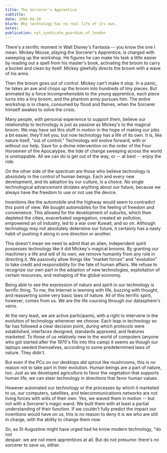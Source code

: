 ```yaml
---
title: The Sorcerer's Apprentice
subtitle: 
date: 1998-04-30
blurb: Why technology has no real life of its own.
notes: 
publication: nyt_syndicate_guardian_of_london
---
```



There's a terrific moment in Walt Disney's Fantasia -- you know the one I mean. Mickey Mouse, playing the Sorcerer's Apprentice, is charged with sweeping up the workshop. He figures he can make his task a little easier by reading out a spell from his master's book, activating the broom to carry a bucket and clean by itself. Mickey gleefully directs the broom with a wave of his arms.

Then the broom goes out of control. Mickey can't make it stop. In a panic, he takes an axe and chops up the broom into hundreds of tiny pieces. But animated by a force incomprehensible to the young apprentice, each piece turns into a tiny broom, and the phantom army pursues him. The entire workshop is in chaos, consumed by flood and flames, when the Sorcerer himself awakes to solve the crisis.

Many people, with personal experience to support them, believe our relationship to technology is just as passive as Mickey's to the magical broom. We may have set this stuff in motion in the hope of making our jobs a bit easier, they'll tell you, but now technology has a life of its own. It is, like nature itself, "out of control." Technology will evolve forward, with or without our help. Save for a divine intervention on the order of the Four Horsemen of the Apocalypse, the tide of change sweeping across the world is unstoppable. All we can do is get out of the way, or -- at best -- enjoy the ride.

On the other side of the spectrum are those who believe technology is absolutely in the control of human beings. Each and every new development, and its adoption by our culture, is a choice. No single technological advancement dictates anything about our future, because we always have the freedom to use or not use the device.

Inventions like the automobile and the highway would seem to contradict this point of view. We bought automobiles for the feeling of freedom and convenience. This allowed for the development of suburbs, which then depleted the cities, exacerbated segregation, created air pollution, empowered an oil industry, led to a war over Kuwait, and so on. Although technology may not absolutely determine our future, it certainly has a nasty habit of pushing it along in one direction or another.

This doesn't mean we need to admit that an alien, independent spirit possesses technology like it did Mickey's magical brooms. By granting our machinery a life and will of its own, we remove humanity from any role in directing it. We passively allow things like "market forces" and "evolution" to take credit and responsibility for the fate of human affairs. We refuse to recognize our own part in the adoption of new technologies, exploitation of certain resources, and reshaping of the global economy.

Being able to see the expression of nature and spirit in our technology is terrific thing. To me, the Internet is teeming with life, buzzing with thought, and reasserting some very basic laws of nature. All of this terrific spirit, however, comes from us. *We* are the life coursing through our datasphere's veins.

At the very least, we are active participants, with a right to intervene in the evolution of technology whenever we choose. Each leap in technology so far has followed a clear decision point, during which protocols were established, interfaces designed, standards approved, and features marketed. To those of us relatively new to the world of computers (anyone who got started after the 1970's fits into this camp) it seems as though our laptops seeded themselves, according to some predetermined laws of nature. They didn't.

But even if the PCs on our desktops *did* sprout like mushrooms, this is no reason not to take part in their evolution. Human beings are a part of nature, too. Just as we developed agriculture to favor the vegetation that supports human life, we can steer technology in directions that favor human values.

However automated our technology or the processes by which it marketed to us, our computers, satellites, and telecommunications networks are not living forces with wills of their own. Yes, we waved them in motion -- but not with a Sorcerer's magic wand. We built them with at least a partial understanding of their function. If we couldn't fully predict the impact our inventions would have on us, this is no reason to deny it is we who are still in charge, with the ability to change them now.

So, as St Augustine might have urged had he know modern technology, "do not  
despair: we are not mere apprentices at all. But do not presume: there's no  
sorcerer to save us, either.

